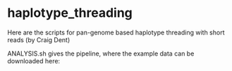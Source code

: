 # haplotype_threading
Here are the scripts for pan-genome based haplotype threading with short reads (by Craig Dent)

ANALYSIS.sh gives the pipeline, where the example data can be downloaded here: 
